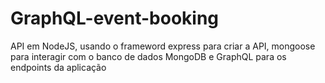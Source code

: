 # GraphQL-event-booking
API em NodeJS, usando o frameword express para criar a API, mongoose para interagir com o banco de dados MongoDB e GraphQL para os endpoints da aplicação
